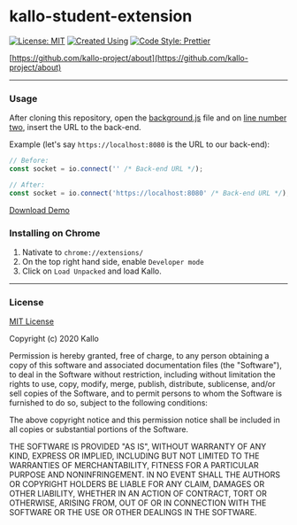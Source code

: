 # kallo-student-extension

[![License: MIT](https://img.shields.io/badge/License-MIT-yellow.svg)](https://opensource.org/licenses/MIT)
[![Created Using](https://img.shields.io/badge/JavaScript-98.2%25-green.svg)](https://wikipedia.org/wiki/JavaScript)
[![Code Style: Prettier](https://img.shields.io/badge/Code%20Style-Prettier-blue.svg)](https://prettier.io/)

[https://github.com/kallo-project/about](https://github.com/kallo-project/about)

----

### Usage
After cloning this repository, open the [background.js](https://github.com/kallo-project/kallo-student-extension/blob/main/background.js) file and on [line number two](https://github.com/kallo-project/kallo-student-extension/blob/main/background.js#L2), insert the URL to the back-end.

Example (let's say `https://localhost:8080` is the URL to our back-end):
```javascript
// Before:
const socket = io.connect('' /* Back-end URL */);

// After:
const socket = io.connect('https://localhost:8080' /* Back-end URL */);
```

[Download Demo](https://github.com/kallo-project/kallo-student-extension/releases)

### Installing on Chrome
1. Nativate to `chrome://extensions/`
2. On the top right hand side, enable `Developer mode`
3. Click on `Load Unpacked` and load Kallo.

----

### License
[MIT License](https://opensource.org/licenses/MIT)

Copyright (c) 2020 Kallo

Permission is hereby granted, free of charge, to any person obtaining a copy
of this software and associated documentation files (the "Software"), to deal
in the Software without restriction, including without limitation the rights
to use, copy, modify, merge, publish, distribute, sublicense, and/or sell
copies of the Software, and to permit persons to whom the Software is
furnished to do so, subject to the following conditions:

The above copyright notice and this permission notice shall be included in all
copies or substantial portions of the Software.

THE SOFTWARE IS PROVIDED "AS IS", WITHOUT WARRANTY OF ANY KIND, EXPRESS OR
IMPLIED, INCLUDING BUT NOT LIMITED TO THE WARRANTIES OF MERCHANTABILITY,
FITNESS FOR A PARTICULAR PURPOSE AND NONINFRINGEMENT. IN NO EVENT SHALL THE
AUTHORS OR COPYRIGHT HOLDERS BE LIABLE FOR ANY CLAIM, DAMAGES OR OTHER
LIABILITY, WHETHER IN AN ACTION OF CONTRACT, TORT OR OTHERWISE, ARISING FROM,
OUT OF OR IN CONNECTION WITH THE SOFTWARE OR THE USE OR OTHER DEALINGS IN THE
SOFTWARE.
